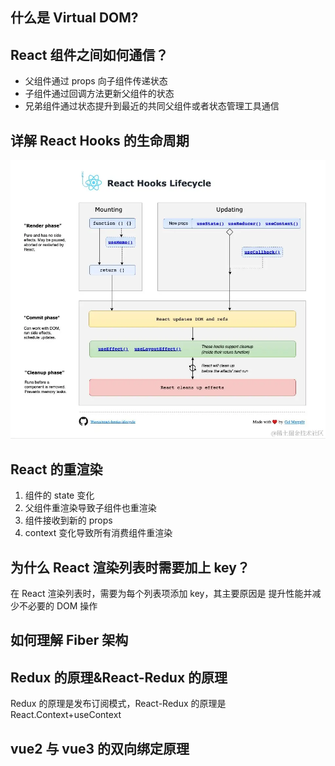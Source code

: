 ## 什么是 Virtual DOM?

## React 组件之间如何通信？

- 父组件通过 props 向子组件传递状态
- 子组件通过回调方法更新父组件的状态
- 兄弟组件通过状态提升到最近的共同父组件或者状态管理工具通信

## 详解 React Hooks 的生命周期

![React Lifecycle](./static/react_lifecycle.png)

## React 的重渲染

1. 组件的 state 变化
2. 父组件重渲染导致子组件也重渲染
3. 组件接收到新的 props
4. context 变化导致所有消费组件重渲染

## 为什么 React 渲染列表时需要加上 key？

在 React 渲染列表时，需要为每个列表项添加 key，其主要原因是 提升性能并减少不必要的 DOM 操作

## 如何理解 Fiber 架构

## Redux 的原理&React-Redux 的原理

Redux 的原理是发布订阅模式，React-Redux 的原理是 React.Context+useContext

## vue2 与 vue3 的双向绑定原理
